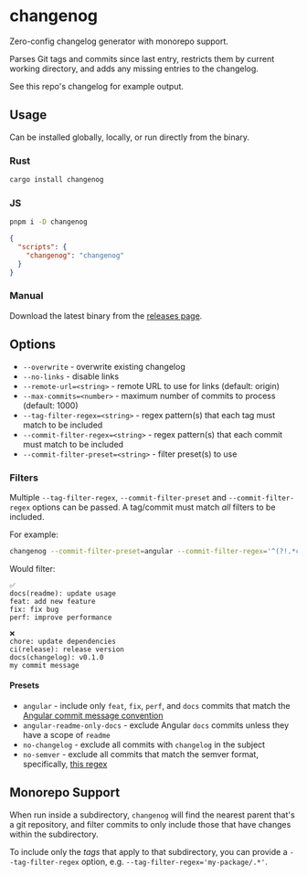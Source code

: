# changenog

Zero-config changelog generator with monorepo support.

Parses Git tags and commits since last entry, restricts them by current working directory, and adds any missing entries to the changelog.

See this repo's changelog for example output.

## Usage

Can be installed globally, locally, or run directly from the binary.

### Rust

```bash
cargo install changenog
```

### JS

```bash
pnpm i -D changenog
```

```json
{
  "scripts": {
    "changenog": "changenog"
  }
}
```

### Manual

Download the latest binary from the [releases page](https://www.github.com/Daniel-Knights/changenog/releases).

## Options

- `--overwrite` - overwrite existing changelog
- `--no-links` - disable links
- `--remote-url=<string>` - remote URL to use for links (default: origin)
- `--max-commits=<number>` - maximum number of commits to process (default: 1000)
- `--tag-filter-regex=<string>` - regex pattern(s) that each tag must match to be included
- `--commit-filter-regex=<string>` - regex pattern(s) that each commit must match to be included
- `--commit-filter-preset=<string>` - filter preset(s) to use

### Filters

Multiple `--tag-filter-regex`, `--commit-filter-preset` and `--commit-filter-regex` options can be passed. A tag/commit must match _all_ filters to be included.

For example:

```sh
changenog --commit-filter-preset=angular --commit-filter-regex='^(?!.*changelog).*$'
```

Would filter:

```
✅
docs(readme): update usage
feat: add new feature
fix: fix bug
perf: improve performance

❌
chore: update dependencies
ci(release): release version
docs(changelog): v0.1.0
my commit message
```

#### Presets

- `angular` - include only `feat`, `fix`, `perf`, and `docs` commits that match the [Angular commit message convention](https://github.com/angular/angular/blob/22b96b9/CONTRIBUTING.md#-commit-message-guidelines)
- `angular-readme-only-docs` - exclude Angular `docs` commits unless they have a scope of `readme`
- `no-changelog` - exclude all commits with `changelog` in the subject
- `no-semver` - exclude all commits that match the semver format, specifically, [this regex](https://semver.org/#is-there-a-suggested-regular-expression-regex-to-check-a-semver-string)

## Monorepo Support

When run inside a subdirectory, `changenog` will find the nearest parent that's a git repository, and filter commits to only include those that have changes within the subdirectory.

To include only the _tags_ that apply to that subdirectory, you can provide a `--tag-filter-regex` option, e.g. `--tag-filter-regex='my-package/.*'`.
